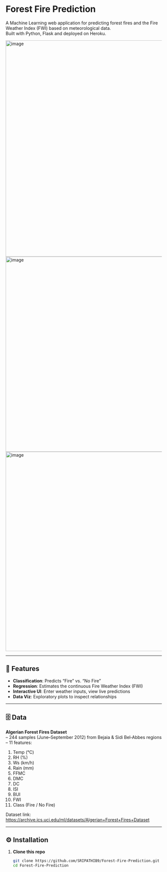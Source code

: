 # Forest Fire Prediction

A Machine Learning web application for predicting forest fires and the Fire Weather Index (FWI) based on meteorological data.  
Built with Python, Flask and deployed on Heroku.




<img width="697" alt="image" src="https://github.com/user-attachments/assets/82bffc22-4a4c-492e-9960-c439ee701b60" />
<img width="629" alt="image" src="https://github.com/user-attachments/assets/457ff9e4-b974-43cc-ab66-15d4e08af583" />
<img width="643" alt="image" src="https://github.com/user-attachments/assets/6d63f2bc-9dc8-41fd-9bb2-c1b19aceb7b3" />




---

## 🚀 Features

- **Classification**: Predicts “Fire” vs. “No Fire”  
- **Regression**: Estimates the continuous Fire Weather Index (FWI)  
- **Interactive UI**: Enter weather inputs, view live predictions  
- **Data Viz**: Exploratory plots to inspect relationships  

---
## 🗄️ Data

**Algerian Forest Fires Dataset**  
– 244 samples (June–September 2012) from Bejaia & Sidi Bel‑Abbes regions  
– 11 features:  
  1. Temp (°C)  
  2. RH (%)  
  3. Ws (km/h)  
  4. Rain (mm)  
  5. FFMC  
  6. DMC  
  7. DC  
  8. ISI  
  9. BUI  
  10. FWI  
  11. Class (Fire / No Fire)  

Dataset link:  
https://archive.ics.uci.edu/ml/datasets/Algerian+Forest+Fires+Dataset

---

## ⚙️ Installation

1. **Clone this repo**  
   ```bash
   git clone https://github.com/SRIPATHIB9/Forest-Fire-Prediction.git
   cd Forest-Fire-Prediction
